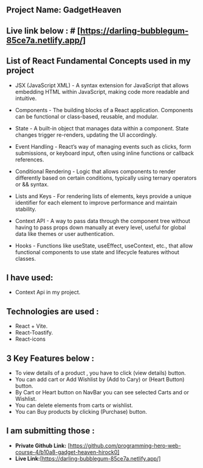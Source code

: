 ## Project Name: GadgetHeaven
## Live link below : # [https://darling-bubblegum-85ce7a.netlify.app/]

## List of React Fundamental Concepts used in my project

- JSX (JavaScript XML) - A syntax extension for JavaScript that allows embedding HTML within JavaScript, making code more readable and intuitive.

- Components - The building blocks of a React application. Components can be functional or class-based, reusable, and modular.

- State - A built-in object that manages data within a component. State changes trigger re-renders, updating the UI accordingly.

- Event Handling - React’s way of managing events such as clicks, form submissions, or keyboard input, often using inline functions or callback references.

- Conditional Rendering - Logic that allows components to render differently based on certain conditions, typically using ternary operators or && syntax.

- Lists and Keys - For rendering lists of elements, keys provide a unique identifier for each element to improve performance and maintain stability.

- Context API - A way to pass data through the component tree without having to pass props down manually at every level, useful for global data like themes or user authentication.

- Hooks - Functions like useState, useEffect, useContext, etc., that allow functional components to use state and lifecycle features without classes.


## I have used:
- Context Api in my project.



## Technologies are used :
- React + Vite.
- React-Toastify.
- React-icons


## 3 Key Features below :
- To view details of a product , you have to click (view details) button.
- You can add cart or Add Wishlist  by (Add to Cary) or (Heart Button) button.
- By Cart or Heart button on NavBar  you can see selected Carts and or Wishlist.
- You can delete elements from carts or wishlist.
- You can Buy products by clicking (Purchase) button.


## I am submitting those :
- **Private Github Link:** [https://github.com/programming-hero-web-course-4/b10a8-gadget-heaven-hirock0]
- **Live Link:**[https://darling-bubblegum-85ce7a.netlify.app/]